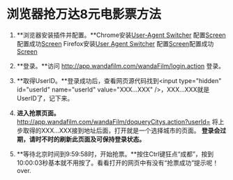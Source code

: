 # 浏览器抢万达8元电影票方法

1. **浏览器安装插件并配置。**Chrome安装[User-Agent Switcher](https://chrome.google.com/webstore/detail/user-agent-switcher/lkmofgnohbedopheiphabfhfjgkhfcgf?hl=zh-CN) 配置[Screen](https://github.com/klaus01/Wanda8/raw/master/res/c1.png)配置成功[Screen](https://github.com/klaus01/Wanda8/raw/master/res/c2.png)
Firefox安装[User Agent Switcher](https://addons.mozilla.org/zh-CN/firefox/addon/user-agent-switcher/) 配置[Screen](https://github.com/klaus01/Wanda8/raw/master/res/f1.png)配置成功[Screen](https://github.com/klaus01/Wanda8/raw/master/res/f2.png)

1. **登录。**访问 http://app.wandafilm.com/wandaFilm/login.action 登录。

1. **取得UserID。**登录成功后，查看网页源代码找到\<input type="hidden" id="userId" name="userId" value="XXX...XXX" /\>，XXX...XXX就是UserID了，记下来。

1. **进入抢票页面。** http://app.wandafilm.com/wandaFilm/doqueryCitys.action?userId= 将上步取得的XXX...XXX接到地址后面，打开就是一个选择城市的页面。
**登录会过期，请时不时的刷新此页面及可保持登录状态。**

1. **等待北京时间到9:59:58时，开始抢票。**按住Ctrl键狂点“成都”，按到10:00:03秒基本就不用按了。看看打开的网页中有没有“抢票成功”提示呢！over.
